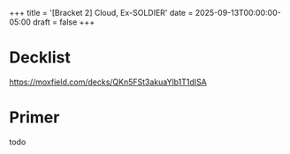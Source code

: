 +++
title = '[Bracket 2] Cloud, Ex-SOLDIER'
date = 2025-09-13T00:00:00-05:00
draft = false
+++

# Decklist

https://moxfield.com/decks/QKn5FSt3akuaYlb1T1dISA

# Primer

todo